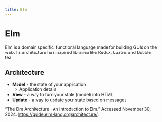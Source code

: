 ```yaml
---
title: Elm
---
```


# Elm

Elm is a domain specific, functional language made for building GUIs on the web. Its architecture has inspired libraries like Redux, Lustre, and Bubble tea

## Architecture

- **Model** - the state of your application
    - Application details
- **View** - a way to turn your state (model) into HTML
- **Update** - a way to update your state based on messages

“The Elm Architecture · An Introduction to Elm.” Accessed November 30, 2024.
<https://guide.elm-lang.org/architecture/>.
